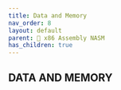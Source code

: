 ```yaml
---
title: Data and Memory
nav_order: 8
layout: default
parent: 🔲 x86 Assembly NASM
has_children: true
---
```


## **DATA AND MEMORY**